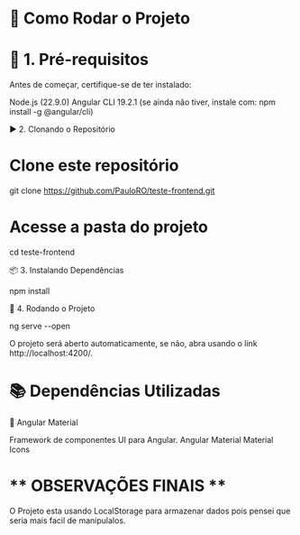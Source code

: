 # 🚀 Como Rodar o Projeto

# 🔧 1. Pré-requisitos

Antes de começar, certifique-se de ter instalado:

Node.js (22.9.0)
Angular CLI 19.2.1 (se ainda não tiver, instale com: npm install -g @angular/cli)

▶️ 2. Clonando o Repositório

# Clone este repositório
git clone <https://github.com/PauloRO/teste-frontend.git>

# Acesse a pasta do projeto
cd teste-frontend

📦 3. Instalando Dependências

npm install

🏃 4. Rodando o Projeto

ng serve --open

O projeto será aberto automaticamente, se não, abra usando o link http://localhost:4200/.

# 📚 Dependências Utilizadas
🔹 Angular Material

Framework de componentes UI para Angular.
Angular Material
Material Icons

# ** OBSERVAÇÕES FINAIS **

O Projeto esta usando LocalStorage para armazenar dados pois pensei que seria mais facil de manipulalos.